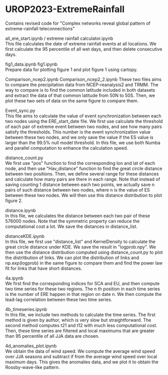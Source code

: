 # UROP2023-ExtremeRainfall
Contains revised code for "Complex networks reveal global pattern of  extreme-rainfall teleconnections"  


all_ere_start.ipynb / extreme rainfall calculator.ipynb  
This file calculates the date of extreme rainfall events at all locations. We first calculate the 95 percentile of all wet days, and then delete consecutive days. 


fig1_data.ipynb  fig1.ipynb  
Prepare data for plotting figure 1 and plot figure 1 using cartopy. 

Comparison_ncep2.ipynb  Comparison_ncep2_2.ipynb
These two files aims to compare the precipitation data from NCEP-reanalysis2 and TRMM. The way to compare is to find the common latitude included in both datasets and extract the data of that common latitude from 50N to 50S. Then, we plot these two sets of data on the same figure to compare them.


Event_sync.py  
This file aims to calculate the value of event synchronization between each two nodes using the ERE_start_date file. We first use calculate the threshold of each pair of extreme event between two nodes, and see how many pairs satisfy the thresholds. This number is the event synchronization value between these two nodes, and we only save the value if the ES value is larger than the 99.5% null model threshold. In this file, we use both Numba and parallel computation to enhance the calculation speed. 


distance_count.py  
We first use "pos" function to find the corresponding lon and lat of each node, and then use "Hav_distance" function to find the great circle distance between two positions. Then, we define several range for these distances and calculate how many pairs are there in each range. Note that instead of saving counting 1 distance between each two points, we actually save n pairs of such distance between two nodes, where n is the value of ES between these two nodes. We will then use this distance distribution to plot figure 2. 


distance.ipynb  
In this file, we calculates the distance between each two pair of these 576000 nodes. Note that the symmetric property can reduce the computational cost a lot. We save the distances in distance_list. 


distanceKDE.ipynb  
In this file, we first use "distance_list" and KernelDensity to calculate the great circle distance under KDE. We save the result in "logprob.npy". We then use the distance distribution computed using distance_count.py to plot the distritbution of links. We can plot the distribution of links and np.exp(logprob) in the same figure to compare them and find the power law fit for links that have short distances. 


4a.ipynb  
We first find the corresponding indices for SCA and EU, and then compute two time series for these two regions. The n th position in each time series is the number of ERE happen in that region on date n. We then compute the lead-lag correlation between these two time series. 


4b_timeseries.ipynb  
In this file, we include two methods to calculate the time series. The first method is given by author, which is very slow but straightforward. The second method computes t21 and t12 with much less computational cost. Then, these time series are filtered and local maximums that are greater than 95 percentile of all JJA data are chosen. 


4d_anomalies_plot.ipynb  
We obtain the data of wind speed. We compute the average wind speed over JJA seasons and subtract if from the average wind speed over local maximum days. This gives the anomalies data, and we plot it to obtain the Rossby-wave-like pattern. 


